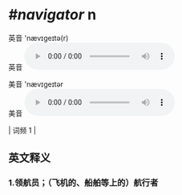 # ***\#navigator*** n
英音 'nævɪɡeɪtə(r)  
英音
<audio src="./media/navigator1.aac" controls="controls"></audio>

美音 'nævɪɡeɪtər  
美音
<audio src="./media/navigator2.aac" controls="controls"></audio>



| 词频 1 |  

英文释义
---
### 1.**领航员；（飞机的、船舶等上的）航行者**  



